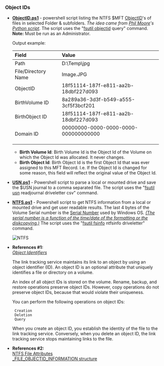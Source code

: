  ### Object IDs ###
 
  - **[ObjectID.ps1](https://github.com/kacos2000/Win10/blob/master/ObjectID/ObjectID.ps1)**  -  powershell script listing the NTFS $MFT [ObjectID](https://docs.microsoft.com/en-us/windows-hardware/drivers/ddi/content/ntifs/ns-ntifs-_file_objectid_information)'s of files in selected Folder & subfolders. *The idea came from [Phil Moore](https://github.com/randomaccess3)'s [Python script](https://github.com/randomaccess3/SundayFunday/blob/master/ListObjectIDs/allObjectIDs.py)*. The script uses the "[fsutil objectid](https://docs.microsoft.com/en-us/windows-server/administration/windows-commands/fsutil-objectid) query" command. **Note:** Must be run as an Administrator.<br>

     Output example:<br>

     Field | Value
     :---- | :-----
     Path                | D:\Temp\jpg<br>
     File/Directory Name | Image.JPG<br>
     ObjectID            | 18f51114-187f-e811-aa2b-18dbf227d093<br>
     BirthVolume ID      | 8a289a36-3d3f-b549-a555-3cf5f3bcf201<br>
     BirthObject ID      | 18f51114-187f-e811-aa2b-18dbf227d093<br>
     Domain ID           | 00000000-0000-0000-0000-000000000000<br><br>



     - **Birth Volume Id**: Birth Volume Id is the Object Id of the Volume on which the Object Id was allocated. It never changes.<br>
     - **Birth Object Id**: Birth Object Id is the first Object Id that was ever assigned to this MFT Record. I.e. If the Object Id is changed for some reason, this field will reflect the original value of the Object Id.<br>
 
 

- **[USN.ps1](https://github.com/kacos2000/Win10/blob/master/ObjectID/USN.ps1)** - Powershell script to parse a local or mounted drive and save the $USN journal to a comma separated file. The script uses the "[fsutil usn](https://docs.microsoft.com/en-us/windows-server/administration/windows-commands/fsutil-usn) readjournal driveletter csv" command.<br>

  
- **[NTFS.ps1](https://github.com/kacos2000/Win10/blob/master/ObjectID/NTFS.ps1)** - Powershell script to get NTFS information from a local or mounted drive and get user readable results. The last 4 bytes of the Volume Serial number is the [Serial Number](https://en.wikipedia.org/wiki/Volume_serial_number) used by Windows OS. *[(The serial number is a function of
the time/date of the formatting or the diskcopying.)](http://www.faqs.org/faqs/assembly-language/x86/general/part3/)*  The script uses the "[fsutil fsinfo](https://docs.microsoft.com/en-us/windows-server/administration/windows-commands/fsutil-fsinfo) ntfsinfo driveletter" command.<br>  
  
  ![NTFS](https://raw.githubusercontent.com/kacos2000/Win10/master/ObjectID/ntfs.JPG)


- **References #1:**<br>
   *[Object Identifiers](https://docs.microsoft.com/en-us/windows/desktop/FileIO/distributed-link-tracking-and-object-identifiers)*

   The link tracking service maintains its link to an object by using an object identifier (ID). An object ID is an optional attribute that uniquely identifies a file or directory on a volume.

   An index of all object IDs is stored on the volume. Rename, backup, and restore operations preserve object IDs. However, copy operations do not preserve object IDs, because that would violate their uniqueness.

   You can perform the following operations on object IDs:

       Creation
       Deletion
       Query

   When you create an object ID, you establish the identity of the file to the link tracking service. Conversely, when you delete an object ID, the link tracking service stops maintaining links to the file.


- **References #2:**<br>
   [NTFS File Attributes](https://blogs.technet.microsoft.com/askcore/2010/08/25/ntfs-file-attributes/)<br>
   [_FILE_OBJECTID_INFORMATION structure](https://docs.microsoft.com/en-us/windows-hardware/drivers/ddi/content/ntifs/ns-ntifs-_file_objectid_information)<br>
